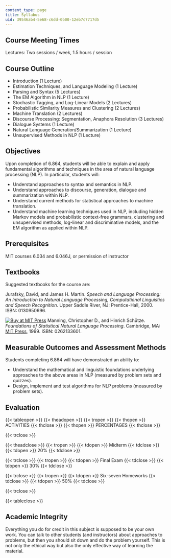 ```yaml
---
content_type: page
title: Syllabus
uid: 39546ab4-5e68-c6dd-0b00-12eb7c7717d5
---
```


Course Meeting Times
--------------------

Lectures: Two sessions / week, 1.5 hours / session

Course Outline
--------------

*   Introduction (1 Lecture)
*   Estimation Techniques, and Language Modeling (1 Lecture)
*   Parsing and Syntax (5 Lectures)
*   The EM Algorithm in NLP (1 Lecture)
*   Stochastic Tagging, and Log-Linear Models (2 Lectures)
*   Probabilistic Similarity Measures and Clustering (2 Lectures)
*   Machine Translation (2 Lectures)
*   Discourse Processing: Segmentation, Anaphora Resolution (3 Lectures)
*   Dialogue Systems (1 Lecture)
*   Natural Language Generation/Summarization (1 Lecture)
*   Unsupervised Methods in NLP (1 Lecture)

Objectives
----------

Upon completion of 6.864, students will be able to explain and apply fundamental algorithms and techniques in the area of natural language processing (NLP). In particular, students will:

*   Understand approaches to syntax and semantics in NLP.
*   Understand approaches to discourse, generation, dialogue and summarization within NLP.
*   Understand current methods for statistical approaches to machine translation.
*   Understand machine learning techniques used in NLP, including hidden Markov models and probabilistic context-free grammars, clustering and unsupervised methods, log-linear and discriminative models, and the EM algorithm as applied within NLP.

Prerequisites
-------------

MIT courses 6.034 and 6.046J, or permission of instructor

Textbooks
---------

Suggested textbooks for the course are:

Jurafsky, David, and James H. Martin. _Speech and Language Processing: An Introduction to Natural Language Processing, Computational Linguistics and Speech Recognition_. Upper Saddle River, NJ: Prentice-Hall, 2000. ISBN: 0130950696.

[![Buy at MIT Press](/images/mp_logo.gif)](https://mitpress.mit.edu/books/foundations-statistical-natural-language-processing) Manning, Christopher D., and Hinrich Schütze. _Foundations of Statistical Natural Language Processing_. Cambridge, MA: [MIT Press](https://mitpress.mit.edu/), 1999. ISBN: 0262133601.

Measurable Outcomes and Assessment Methods
------------------------------------------

Students completing 6.864 will have demonstrated an ability to:

*   Understand the mathematical and linguistic foundations underlying approaches to the above areas in NLP (measured by problem sets and quizzes).
*   Design, implement and test algorithms for NLP problems (measured by problem sets).

Evaluation
----------

{{< tableopen >}}
{{< theadopen >}}
{{< tropen >}}
{{< thopen >}}
ACTIVITIES
{{< thclose >}}
{{< thopen >}}
PERCENTAGES
{{< thclose >}}

{{< trclose >}}

{{< theadclose >}}
{{< tropen >}}
{{< tdopen >}}
Midterm
{{< tdclose >}}
{{< tdopen >}}
20%
{{< tdclose >}}

{{< trclose >}}
{{< tropen >}}
{{< tdopen >}}
Final Exam
{{< tdclose >}}
{{< tdopen >}}
30%
{{< tdclose >}}

{{< trclose >}}
{{< tropen >}}
{{< tdopen >}}
Six-seven Homeworks
{{< tdclose >}}
{{< tdopen >}}
50%
{{< tdclose >}}

{{< trclose >}}

{{< tableclose >}}

Academic Integrity
------------------

Everything you do for credit in this subject is supposed to be your own work. You can talk to other students (and instructors) about approaches to problems, but then you should sit down and do the problem yourself. This is not only the ethical way but also the only effective way of learning the material.